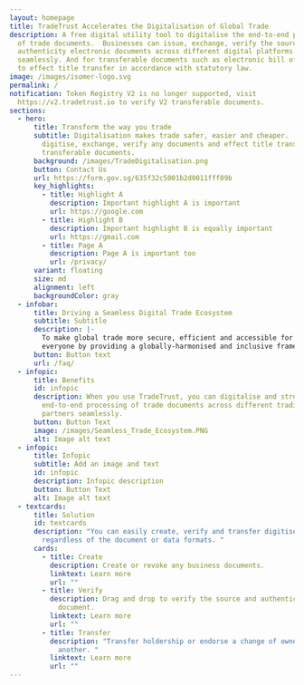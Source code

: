 ```yaml
---
layout: homepage
title: TradeTrust Accelerates the Digitalisation of Global Trade
description: A free digital utility tool to digitalise the end-to-end processing
  of trade documents.  Businesses can issue, exchange, verify the source and
  authenticity electronic documents across different digital platforms
  seamlessly. And for transferable documents such as electronic bill of lading
  to effect title transfer in accordance with statutory law.
image: /images/isomer-logo.svg
permalink: /
notification: Token Registry V2 is no longer supported, visit
  https://v2.tradetrust.io to verify V2 transferable documents.
sections:
  - hero:
      title: Transform the way you trade
      subtitle: Digitalisation makes trade safer, easier and cheaper.  You can
        digitise, exchange, verify any documents and effect title transfer for
        transferable documents.
      background: /images/TradeDigitalisation.png
      button: Contact Us
      url: https://form.gov.sg/635f32c5001b2d0011fff09b
      key_highlights:
        - title: Highlight A
          description: Important highlight A is important
          url: https://google.com
        - title: Highlight B
          description: Important highlight B is equally important
          url: https://gmail.com
        - title: Page A
          description: Page A is important too
          url: /privacy/
      variant: floating
      size: md
      alignment: left
      backgroundColor: gray
  - infobar:
      title: Driving a Seamless Digital Trade Ecosystem
      subtitle: Subtitle
      description: |-
        To make global trade more secure, efficient and accessible for
        everyone by providing a globally-harmonised and inclusive framework.
      button: Button text
      url: /faq/
  - infopic:
      title: Benefits
      id: infopic
      description: When you use TradeTrust, you can digitalise and streamline your
        end-to-end processing of trade documents across different trading
        partners seamlessly.
      button: Button Text
      image: /images/Seamless_Trade_Ecosystem.PNG
      alt: Image alt text
  - infopic:
      title: Infopic
      subtitle: Add an image and text
      id: infopic
      description: Infopic description
      button: Button Text
      alt: Image alt text
  - textcards:
      title: Solution
      id: textcards
      description: "You can easily create, verify and transfer digitised any documents
        regardless of the document or data formats. "
      cards:
        - title: Create
          description: Create or revoke any business documents.
          linktext: Learn more
          url: ""
        - title: Verify
          description: Drag and drop to verify the source and authenticity of a TT-enabled
            document.
          linktext: Learn more
          url: ""
        - title: Transfer
          description: "Transfer holdership or endorse a change of ownership from party to
            another. "
          linktext: Learn more
          url: ""
---
```

